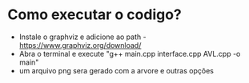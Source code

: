 # Como executar o codigo?
* Instale o graphviz e adicione ao path - https://www.graphviz.org/download/
* Abra o terminal e execute "g++ main.cpp interface.cpp AVL.cpp -o main"
* um arquivo png sera gerado com a arvore e outras opções
